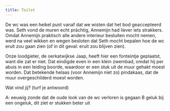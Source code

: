 ```yaml
---
title: Toilet
---
```


De wc was een heikel punt vanaf dat we wisten dat het bod geaccepteerd was. Seth vond de muren echt práchtig, Annemijn had liever iets strakkers. Omdat Annemijn praktisch alle andere interieur besluiten mocht nemen, werd na veel wikken en wegen besloten dat Seth mocht bepalen hoe de wc eruit zou gaan zien (of in dit geval: eruit zou blijven zien).

Onze loodgieter, de oerkatwijkse Jaap, heeft hier een fonteintje geplaatst, want die zat er niet. Dat eindigde even in een klein zwembad, omdat hij per abuis in een leiding boorde, waardoor er een stuk uit de muur gehakt moest worden. Dat betekende helaas (voor Annemijn niet zo) pindakaas, dat de muur overgeschilderd moest worden.

Wat vind jij? (turf je antwoord)

A: eeuwig zonde dat de oude look van de wc verloren is gegaan
B geluk bij een ongeluk, dit ziet er stukken beter uit
